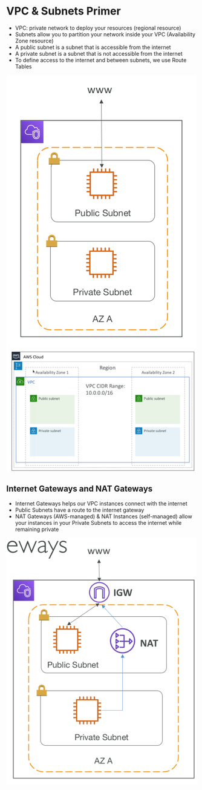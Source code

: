# VPC & Subnets Primer

* VPC: private network to deploy your resources (regional resource)
* Subnets allow you to partition your network inside your VPC (Availability Zone resource)
* A public subnet is a subnet that is accessible from the internet
* A private subnet is a subnet that is not accessible from the internet
* To define access to the internet and between subnets, we use Route Tables

![VPCOverview](images/VPCOverview.png)
![VPCDiagram](images/VPCDiagram.png)

## Internet Gateways and NAT Gateways

* Internet Gateways helps our VPC instances connect with the internet
* Public Subnets have a route to the internet gateway
* NAT Gateways (AWS-managed) & NAT Instances (self-managed) allow your instances in your Private Subnets to access the internet while remaining private

![NATAndInternetGateways](images/NATAndInternetGateways.png)
